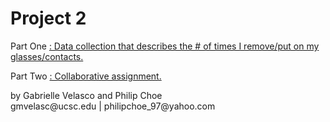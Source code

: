 # Project 2
<div class="d3"></div>

<p>Part One <a href="https://observablehq.com/d/b1017c81b8425c54">: Data collection that describes the # of times I remove/put on my glasses/contacts. </a></p> 
<p>Part Two <a href="https://observablehq.com/@gmvelasc/tabs-opened-closed.">: Collaborative assignment. </a></p> 
by Gabrielle Velasco and Philip Choe <br>
gmvelasc@ucsc.edu | philipchoe_97@yahoo.com
